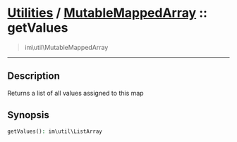 # [Utilities](util.md) / [MutableMappedArray](util-MutableMappedArray.md) :: getValues
 > im\util\MutableMappedArray
____

## Description
Returns a list of all values assigned to this map

## Synopsis
```php
getValues(): im\util\ListArray
```
